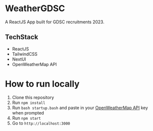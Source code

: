 # WeatherGDSC
A ReactJS App built for GDSC recruitments 2023.

## TechStack
- ReactJS
- TailwindCSS
- NextUI
- OpenWeatherMap API

# How to run locally
1. Clone this repository
2. Run `npm install`
3. Run `bash startup.bash` and paste in your [OpenWeatherMap API](https://openweathermap.org/api) key when prompted
4. Run `npm start`
5. Go to `http://localhost:3000`